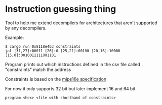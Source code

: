 # Instruction guessing thing

Tool to help me extend decompilers for architectures that aren't supported by any decompilers.

Example:
```
$ cargo run 0x8118e4b3 constraints
jal [31,27]:00011 [26]:0 [25,21]:00100 [20,16]:10000 [15,0]:0010011111001101
```
Program prints out which instructions defined in the csv file called "constraints" match the address

Constraints is based on the [mips16e specification](https://s3-eu-west-1.amazonaws.com/downloads-mips/documents/MD01172-2B-MIPS16e2-AFP-01.00.pdf)

For now it only supports 32 bit but later implement 16 and 64 bit

```
program <hex> <file with shorthand of constraints>
```
